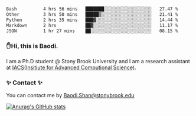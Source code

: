 <!--START_SECTION:waka-->

```txt
Bash          4 hrs 56 mins   ███████░░░░░░░░░░░░░░░░░░   27.47 %
Other         3 hrs 50 mins   █████▒░░░░░░░░░░░░░░░░░░░   21.41 %
Python        2 hrs 35 mins   ███▓░░░░░░░░░░░░░░░░░░░░░   14.44 %
Markdown      2 hrs           ██▓░░░░░░░░░░░░░░░░░░░░░░   11.17 %
JSON          1 hr 27 mins    ██░░░░░░░░░░░░░░░░░░░░░░░   08.15 %
```

<!--END_SECTION:waka-->

### ✋Hi, this is Baodi. 

I am a Ph.D student @ Stony Brook University and I am a research assistant at [IACS(Insitiute for Advanced Computional Science)](https://iacs.stonybrook.edu/).

### ✨ Contact ✨

You can contact me by [Baodi.Shan@stonybrook.edu](mailto:Baodi.Shan@stonybrook.edu)

[![Anurag's GitHub stats](https://github-readme-stats.vercel.app/api?username=lwshanbd&theme=jolly&show_icons=true&count_private=true&include_all_commits=true)](https://github.com/anuraghazra/github-readme-stats)



<!--
**lwshanbd/lwshanbd** is a ✨ _special_ ✨ repository because its `README.md` (this file) appears on your GitHub profile.

Here are some ideas to get you started:

- 🔭 I’m currently working on ...
- 🌱 I’m currently learning ...
- 👯 I’m looking to collaborate on ...
- 🤔 I’m looking for help with ...
- 💬 Ask me about ...
- 📫 How to reach me: ...
- 😄 Pronouns: ...
- ⚡ Fun fact: ...
-->
